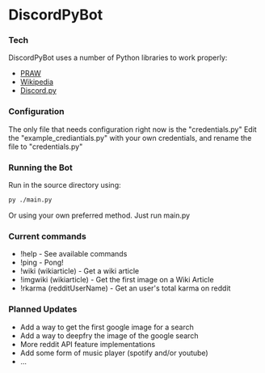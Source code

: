 # DiscordPyBot

### Tech

DiscordPyBot uses a number of Python libraries to work properly:

* [PRAW](https://pypi.org/project/praw/)
* [Wikipedia](https://pypi.org/project/wikipedia/)
* [Discord.py](https://pypi.org/project/discord.py/)

### Configuration

 The only file that needs configuration right now is the "credentials.py"
 Edit the "example_crediantials.py" with your own credentials, and rename the file to "credentials.py"

### Running the Bot

Run in the source directory using:
```sh
py ./main.py
```
Or using your own preferred method. Just run main.py

### Current commands

 * !help - See available commands
 * !ping - Pong!
 * !wiki (wikiarticle) - Get a wiki article
 * !imgwiki (wikiarticle) - Get the first image on a Wiki Article
 * !rkarma (redditUserName) - Get an user's total karma on reddit

### Planned Updates
 
 * Add a way to get the first google image for a search
 * Add a way to deepfry the image of the google search
 * More reddit API feature implementations
 * Add some form of music player (spotify and/or youtube)
 * ...